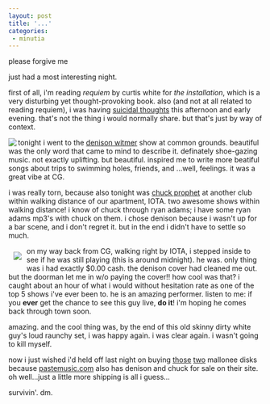 ```yaml
---
layout: post
title: '...'
categories:
 - minutia
---
```


please forgive me

just had a most interesting night.

first of all, i'm reading <i>requiem</i> by curtis white for <i>the installation</i>, which is a very disturbing yet thought-provoking book. also (and not at all related to reading requiem), i was having <a href="{{site.baseurl}}/flight_chap3/">suicidal thoughts</a> this afternoon and early evening. that's not the thing i would normally share. but that's just by way of context.

<img src="http://www.burnttoastvinyl.com/new/releases/images/btv050.jpg" align="left">tonight i went to the <a href="http://www.denisonwitmer.com/">denison witmer</a> show at common grounds. beautiful was the only word that came to mind to describe it. definately shoe-gazing music. not exactly uplifting. but beautiful. inspired me to write more beatiful songs about trips to swimming holes, friends, and ...well, feelings. it was a great vibe at CG.

i was really torn, because also tonight was <a href="http://www.chuckprophet.com">chuck prophet</a> at another club within walking distance of our apartment, IOTA. two awesome shows within walking distance! i know of chuck through ryan adams; i have some ryan adams mp3's with chuck on them. i chose denison because i wasn't up for a bar scene, and i don't regret it. but in the end i didn't have to settle so much.

<img src="http://www.citybeat.com/2001-03-22/music3-1.jpg" align="left" hspace="10" vspace="10">on my way back from CG, walking right by IOTA, i stepped inside to see if he was still playing (this is around midnight). he was. only thing was i had exactly $0.00 cash. the denison cover had cleaned me out. but the doorman let me in w/o paying the cover!! how cool was that? i caught about an hour of what i would without hesitation rate as one of the top 5 shows i've ever been to. he is an amazing performer. listen to me: if you <b>ever</b> get the chance to see this guy live, <b>do it</b>! i'm hoping he comes back through town soon.

amazing. and the cool thing was, by the end of this old skinny dirty white guy's loud raunchy set, i was happy again. i was clear again. i wasn't going to kill myself.

now i just wished i'd held off last night on buying <a href="http://www.pastemusic.com/product/354">those</a> <a href="http://www.pastemusic.com/product/394">two</a> mallonee disks because <a href="http://www.pastemusic.com">pastemusic.com</a> also has denison and chuck for sale on their site. oh well...just a little more shipping is all i guess...

survivin'. dm.

